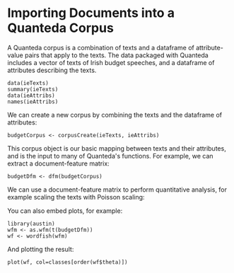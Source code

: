 Importing Documents into a Quanteda Corpus
========================================================

A Quanteda corpus is a combination of texts and a dataframe of attribute-value pairs that apply to the texts. The data packaged with Quanteda includes a vector of texts of Irish budget speeches, and a dataframe of attributes describing the texts.

```{r}
data(ieTexts)
summary(ieTexts)
data(ieAttribs)
names(ieAttribs)
```

We can create a new corpus by combining the texts and the dataframe of attributes:

```{r}
budgetCorpus <- corpusCreate(ieTexts, ieAttribs)
```

This corpus object is our basic mapping between texts and their attributes, and is the input to many of Quanteda's functions. For example, we can extract a document-feature matrix:

```{r}
budgetDfm <- dfm(budgetCorpus)
```

We can use a document-feature matrix to perform quantitative analysis, for example scaling the texts with Poisson scaling:

You can also embed plots, for example:
```{r}
library(austin)
wfm <- as.wfm(t(budgetDfm))
wf <- wordfish(wfm)

```

And plotting the result:

```{r fig.width=7, fig.height=6}
plot(wf, col=classes[order(wf$theta)])
```

